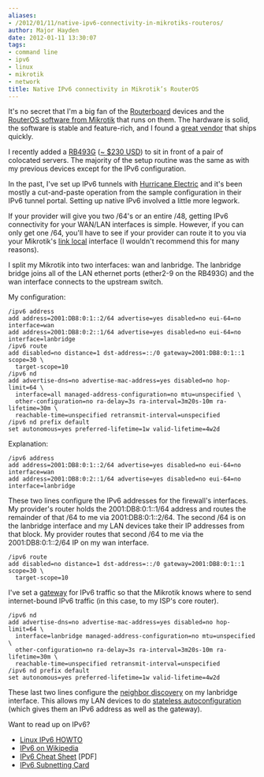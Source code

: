 ```yaml
---
aliases:
- /2012/01/11/native-ipv6-connectivity-in-mikrotiks-routeros/
author: Major Hayden
date: 2012-01-11 13:30:07
tags:
- command line
- ipv6
- linux
- mikrotik
- network
title: Native IPv6 connectivity in Mikrotik’s RouterOS
---
```


It's no secret that I'm a big fan of the [Routerboard][1] devices and the [RouterOS software from Mikrotik][2] that runs on them. The hardware is solid, the software is stable and feature-rich, and I found a [great vendor][3] that ships quickly.

I recently added a [RB493G][4] ([~ $230 USD][5]) to sit in front of a pair of colocated servers. The majority of the setup routine was the same as with my previous devices except for the IPv6 configuration.

In the past, I've set up IPv6 tunnels with [Hurricane Electric][6] and it's been mostly a cut-and-paste operation from the sample configuration in their IPv6 tunnel portal. Setting up native IPv6 involved a little more legwork.

If your provider will give you two /64's or an entire /48, getting IPv6 connectivity for your WAN/LAN interfaces is simple. However, if you can only get one /64, you'll have to see if your provider can route it to you via your Mikrotik's [link local][7] interface (I wouldn't recommend this for many reasons).

I split my Mikrotik into two interfaces: wan and lanbridge. The lanbridge bridge joins all of the LAN ethernet ports (ether2-9 on the RB493G) and the wan interface connects to the upstream switch.

My configuration:

```
/ipv6 address
add address=2001:DB8:0:1::2/64 advertise=yes disabled=no eui-64=no interface=wan
add address=2001:DB8:0:2::1/64 advertise=yes disabled=no eui-64=no interface=lanbridge
/ipv6 route
add disabled=no distance=1 dst-address=::/0 gateway=2001:DB8:0:1::1 scope=30 \
  target-scope=10
/ipv6 nd
add advertise-dns=no advertise-mac-address=yes disabled=no hop-limit=64 \
  interface=all managed-address-configuration=no mtu=unspecified \
  other-configuration=no ra-delay=3s ra-interval=3m20s-10m ra-lifetime=30m \
  reachable-time=unspecified retransmit-interval=unspecified
/ipv6 nd prefix default
set autonomous=yes preferred-lifetime=1w valid-lifetime=4w2d
```


Explanation:

```
/ipv6 address
add address=2001:DB8:0:1::2/64 advertise=yes disabled=no eui-64=no interface=wan
add address=2001:DB8:0:2::1/64 advertise=yes disabled=no eui-64=no interface=lanbridge
```


These two lines configure the IPv6 addresses for the firewall's interfaces. My provider's router holds the 2001:DB8:0:1::1/64 address and routes the remainder of that /64 to me via 2001:DB8:0:1::2/64. The second /64 is on the lanbridge interface and my LAN devices take their IP addresses from that block. My provider routes that second /64 to me via the 2001:DB8:0:1::2/64 IP on my wan interface.

```
/ipv6 route
add disabled=no distance=1 dst-address=::/0 gateway=2001:DB8:0:1::1 scope=30 \
  target-scope=10
```


I've set a [gateway][8] for IPv6 traffic so that the Mikrotik knows where to send internet-bound IPv6 traffic (in this case, to my ISP's core router).

```
/ipv6 nd
add advertise-dns=no advertise-mac-address=yes disabled=no hop-limit=64 \
  interface=lanbridge managed-address-configuration=no mtu=unspecified \
  other-configuration=no ra-delay=3s ra-interval=3m20s-10m ra-lifetime=30m \
  reachable-time=unspecified retransmit-interval=unspecified
/ipv6 nd prefix default
set autonomous=yes preferred-lifetime=1w valid-lifetime=4w2d
```


These last two lines configure the [neighbor discovery][9] on my lanbridge interface. This allows my LAN devices to do [stateless autoconfiguration][10] (which gives them an IPv6 address as well as the gateway).

Want to read up on IPv6?

  * [Linux IPv6 HOWTO][11]
  * [IPv6 on Wikipedia][12]
  * [IPv6 Cheat Sheet][13] [PDF]
  * [IPv6 Subnetting Card][14]

 [1]: http://routerboard.com/
 [2]: http://www.mikrotik.com/software.html
 [3]: http://www.roc-noc.com/
 [4]: http://routerboard.com/RB493G
 [5]: http://www.roc-noc.com/mikrotik/routerboard/rb493g-complete.html
 [6]: http://ipv6.he.net/
 [7]: http://en.wikipedia.org/wiki/Link-local_address#IPv6
 [8]: http://tldp.org/HOWTO/html_single/Linux+IPv6-HOWTO/#AEN1083
 [9]: http://en.wikipedia.org/wiki/Neighbor_Discovery_Protocol
 [10]: http://en.wikipedia.org/wiki/IPv6#Stateless_address_autoconfiguration_.28SLAAC.29
 [11]: http://tldp.org/HOWTO/html_single/Linux+IPv6-HOWTO/
 [12]: http://en.wikipedia.org/wiki/IPv6
 [13]: http://www.roesen.org/files/ipv6_cheat_sheet.pdf
 [14]: http://www.ripe.net/lir-services/resource-management/number-resources/ipv6/ipv6-subnetting-card